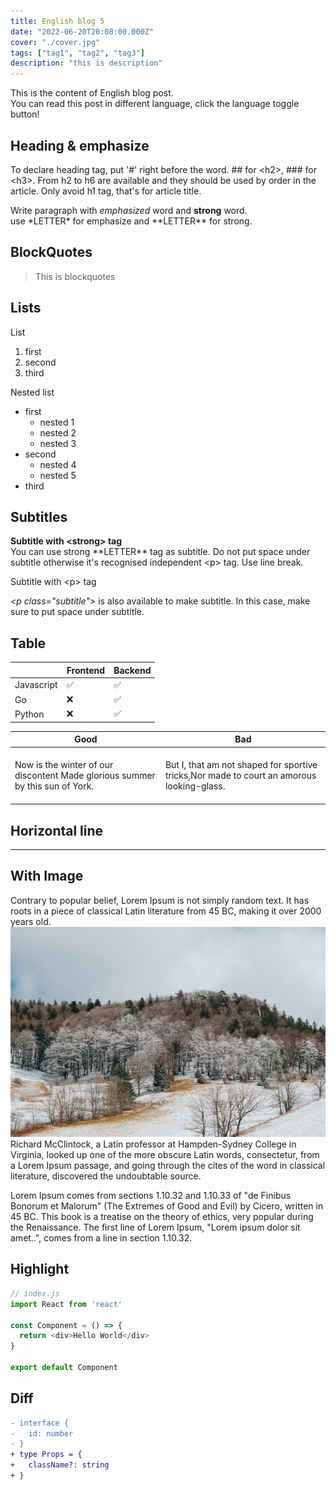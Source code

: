 ```yaml
---
title: English blog 5
date: "2022-06-20T20:08:00.000Z"
cover: "./cover.jpg"
tags: ["tag1", "tag2", "tag3"]
description: "this is description"
---
```


This is the content of English blog post.  
You can read this post in different language, click the language toggle button!

## Heading & emphasize

To declare heading tag, put '\#' right before the word. \#\# for \<h2>, \#\#\# for \<h3>. From h2 to h6 are available and they should be used by order in the article. Only avoid h1 tag, that's for article title. 

Write paragraph with *emphasized* word and **strong** word.  
use \*LETTER\* for emphasize and \*\*LETTER\*\* for strong.


## BlockQuotes

> This is blockquotes

## Lists

<p class="subtitle">List</p>

1. first
2. second
3. third

<p class="subtitle">Nested list</p>

- first
  - nested 1
  - nested 2
  - nested 3
- second
  - nested 4
  - nested 5
- third

## Subtitles

**Subtitle with \<strong> tag**  
You can use strong \*\*LETTER\*\* tag as subtitle. Do not put space under subtitle otherwise it's recognised independent \<p> tag. Use line break.

<p class="subtitle">Subtitle with &#60;p> tag</p> 

*\<p class="subtitle">* is also available to make subtitle. In this case, make sure to put space under subtitle.


## Table

|            | Frontend | Backend |
|------------|----------|---------|
| Javascript | ✅        | ✅       |  
| Go         | ❌        | ✅       |
| Python | ❌         | ✅        |

| Good                                                                                      | Bad                                                                                            |
|-------------------------------------------------------------------------------------------|------------------------------------------------------------------------------------------------|
| <br/> Now is the winter of our discontent Made glorious summer by this sun of York. <br/><br/> | <br/>But I, that am not shaped for sportive tricks,Nor made to court an amorous looking-glass.<br/><br/> |

## Horizontal line

---

## With Image
Contrary to popular belief, Lorem Ipsum is not simply random text. It has roots in a piece of classical Latin literature from 45 BC, making it over 2000 years old. 
![mountain](./img1.jpg)
Richard McClintock, a Latin professor at Hampden-Sydney College in Virginia, looked up one of the more obscure Latin words, consectetur, from a Lorem Ipsum passage, and going through the cites of the word in classical literature, discovered the undoubtable source. 


Lorem Ipsum comes from sections 1.10.32 and 1.10.33 of "de Finibus Bonorum et Malorum" (The Extremes of Good and Evil) by Cicero, written in 45 BC. This book is a treatise on the theory of ethics, very popular during the Renaissance. The first line of Lorem Ipsum, "Lorem ipsum dolor sit amet..", comes from a line in section 1.10.32.

## Highlight
```js {4-6}
// index.js
import React from 'react'

const Component = () => {
  return <div>Hello World</div>
}

export default Component
```

## Diff
```diff
- interface {
-   id: number
- }
+ type Props = {
+   className?: string    
+ }
```
